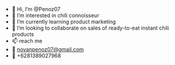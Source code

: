 - 👋 Hi, I’m @Penoz07
- 👀 I’m interested in chili connoisseur
- 🌱 I’m currently learning product marketing
- 💞️ I’m looking to collaborate on sales of ready-to-eat instant chili products
- 📫 reach me 
- 📨 novanpenoz07@gmail.com 
- 📱 +6281389027968

<!---
Penoz07/Penoz07 is a ✨ special ✨ repository because its `README.md` (this file) appears on your GitHub profile.
You can click the Preview link to take a look at your changes.
--->

